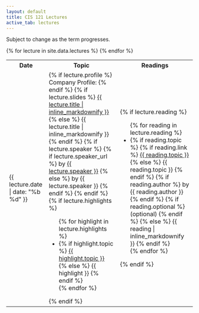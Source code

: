 ```yaml
---
layout: default
title: CIS 121 Lectures
active_tab: lectures
---
```


Subject to change as the term progresses.

<table class="table table-striped">
  <tbody>
    <tr>
      <th>Date</th>
      <th>Topic</th>
      <th>Readings</th>
    </tr>
    {% for lecture in site.data.lectures %}
      <tr {% if lecture.preview %} class="text-muted" {% endif %}>
        <td>{{ lecture.date | date: "%b %d" }}</td>
        <td>
          {% if lecture.profile %}
            Company Profile:
          {% endif %}
          {% if lecture.slides %}
            <a href="{{ lecture.slides }}">{{ lecture.title | inline_markdownify }}</a>
          {% else %}
            {{ lecture.title | inline_markdownify }}
          {% endif %}
          {% if lecture.speaker %}
            {% if lecture.speaker_url %} by <a href="{{ lecture.speaker_url }}">{{ lecture.speaker }}</a>
            {% else %}
              by {{ lecture.speaker }}
            {% endif %}
          {% endif %}
          {% if lecture.highlights %}
            <ul>
              {% for highlight in lecture.highlights %}
                <li class="text-muted">
                  {% if highlight.topic %}
                    <a href="{{ highlight.link }}">{{ highlight.topic }}</a>
                  {% else %}
                    {{ highlight }}
                  {% endif %}
                </li>
              {% endfor %}
            </ul>
          {% endif %}
        </td>
        <td>
          {% if lecture.reading %}
            <ul>
              {% for reading in lecture.reading %}
                <li>
                  {% if reading.topic %}
                    {% if reading.link %}
                      <a href="{{ reading.link }}">{{ reading.topic }}</a>
                    {% else %}
                      {{ reading.topic }}
                    {% endif %}
                    {% if reading.author %}
                      by {{ reading.author }}
                    {% endif %}
                    {% if reading.optional %}
                      (optional)
                    {% endif %}
                  {% else %}
                    {{ reading | inline_markdownify }}
                  {% endif %}
                </li>
              {% endfor %}
            </ul>
          {% endif %}
        </td>
      </tr>
    {% endfor %}
  </tbody>
</table>
